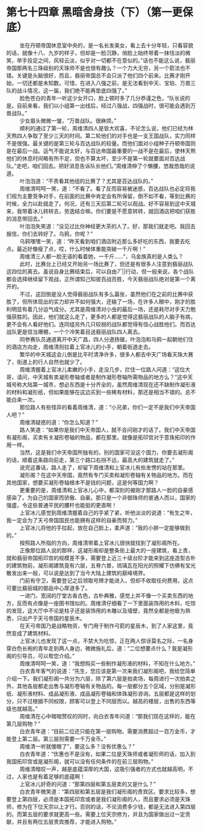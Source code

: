 <h1>第七十四章 黑暗舍身技（下）（第一更保底）</h1>
<div id="content">&nbsp&nbsp&nbsp&nbsp&nbsp&nbsp&nbsp&nbsp
 坐在丹顿帝国休息室中央的，是一名长发美女，看上去十分年轻，只看容貌的话，就像十八、九岁的样子，但却是一脸沉静，俏脸上始终带着一抹恬淡的微笑，举手投足之间，风轻云淡，似乎对一切都不在意似的。”话也不能这么说，翡丽帝国那两名三珠级别的天珠师不是也很有趣么？一个力大无穷，另一个箭法也不错。关键是头脑很好，而且，翡丽帝国总不会只派了他们四个前来。比赛才刚开始，一切还都是未知数。可惜，在进入八强之前，是无法看到中天、宝珀、万兽三队的战斗情况，这一届，我们绝不能再垫底四强了。”
 <br/>&nbsp&nbsp&nbsp&nbsp&nbsp&nbsp&nbsp&nbsp
 脸色苍白的青年一听这少女开口，脸上顿时多了几分恭谨之色，“队长说的是。目前来看，我们以小组第一出线后，经过八强战，四强战时，很可能会遇到万兽战队。”
 <br/>&nbsp&nbsp&nbsp&nbsp&nbsp&nbsp&nbsp&nbsp
 少女眉头微微一皱，“万兽战队。很麻烦。”
 <br/>&nbsp&nbsp&nbsp&nbsp&nbsp&nbsp&nbsp&nbsp
 顺利的通过了第一轮，周维清四人是皆大欢喜，不论怎么说，他们已经为林天熬四人争取了至少三天的时间。第二轮他们的对手也是一支王国战队，实力同样不是很强。最关键的是第三轮与百达战队的较量。而他们面对小组种子丹顿帝国则是在最后一战。运气不能说太好，与百达帝国最重要的一战不是在最后，使林天熬他们的休息时间略有所不足，但也不算太坏，至少不是第一轮就要面对百达战队。”走吧，咱们回去。把好消息告诉队长他们。”周维清伸了个懒腰，悠哉悠哉的说道。
 <br/>&nbsp&nbsp&nbsp&nbsp&nbsp&nbsp&nbsp&nbsp
 叶泡泡道：“不责看其他组的比赛了？尤其是百达战队的。”
 <br/>&nbsp&nbsp&nbsp&nbsp&nbsp&nbsp&nbsp&nbsp
 周维清呵呵一笑，道：“不看了。看了反而容易被迷惑，百达战队也必定将我们视为主要竞争对手，在前面的比赛中肯定会有所保留，倒不如不看，等到比赛的时候，全力以赴就走了。何况，还有三天后第二轮可以观战。好不容易到这中天城来，我带着冰儿转转去，劳逸结合嘛。你们要是不愿意转转，就回酒店把咱们获胜的消息带回去。”
 <br/>&nbsp&nbsp&nbsp&nbsp&nbsp&nbsp&nbsp&nbsp
 叶泡泡失笑道：“没见过比你神经更大茶的人了。好，那我们就走吧。我回去报信，你们去转好了。乌鸦，你呢？”
 <br/>&nbsp&nbsp&nbsp&nbsp&nbsp&nbsp&nbsp&nbsp
 乌鸦嘿嘿一笑，道：“昨天看到咱们酒店附近那么多好吃的东西，我要去吃点。最近好像瘦了点，哎，什么时候体重能突破一千斤啊！”
 <br/>&nbsp&nbsp&nbsp&nbsp&nbsp&nbsp&nbsp&nbsp
 周维清三人都一脸无语的看着她，一千斤……”，乌金族真的是人类么？
 <br/>&nbsp&nbsp&nbsp&nbsp&nbsp&nbsp&nbsp&nbsp
 此时，比赛台上已经又开始另一场比赛了，但还是有很多人注意到翡丽战队这四位的离去。虽说自身比赛结束后，可以自由丆||行动，但一般来说，各个战队都会选择继续留下观战，正所谓知己知彼百战百胜，今天翡丽战队绝对是第一个离开的。
 <br/>&nbsp&nbsp&nbsp&nbsp&nbsp&nbsp&nbsp&nbsp
 不过，这回倒是没人觉得翡丽战队有多么嚣张，虽然他们在之前的比赛中获胜了，但所体现出的实力却并不如何强大，还输了一场，在许多人眼中，刚才的胜利明显有着几分运气成分。尤其是周维清对小虫的最后一场，还是耗尽对手天力勉强获胜的。因此，他们就这么走了，更多的人都是觉得这翡丽战队的人脑子有病，更不会有人看好他们。连同组另外几只较弱的战队都觉得有信心战胜他们。而百达战队更是信当爆棚，一个个冷笑着目送翡丽战队四人离去。
 <br/>&nbsp&nbsp&nbsp&nbsp&nbsp&nbsp&nbsp&nbsp
 同参赛队员通道离开中天广昌，四人分道扬锯，叶泡泡和乌鸦一起朝他们住的酒店方向走，周维清则拉着上官冰儿的小手，朝着街道走去。
 <br/>&nbsp&nbsp&nbsp&nbsp&nbsp&nbsp&nbsp&nbsp
 繁华的中天城这会儿倒是比平时清净许多，很多人都去中天广场看天珠大赛了，街道上的行人自然也就少了。
 <br/>&nbsp&nbsp&nbsp&nbsp&nbsp&nbsp&nbsp&nbsp
 周维清握着上官冰儿柔嫩的小手，走没几步，拦住一位路人问道：“这位大哥，请问，中天城有卖凝形卷轴或者是制作凝形卷轴所需物品的地方么？“这中天城号称大陆第一城市，想必东西是十分齐全的，虽然周维清现在还不缺制作凝形液的材料和凝形纸，但如果能够在这边买到一些稀有材料，那还是相当不错的。总不能白来一次。
 <br/>&nbsp&nbsp&nbsp&nbsp&nbsp&nbsp&nbsp&nbsp
 那位路人有些怪异的看着周维清，道：“小兄弟，你们一定不是我们中天帝国人吧？”
 <br/>&nbsp&nbsp&nbsp&nbsp&nbsp&nbsp&nbsp&nbsp
 周维清疑惑的道：“你怎么知道？”
 <br/>&nbsp&nbsp&nbsp&nbsp&nbsp&nbsp&nbsp&nbsp
 路人笑道：“如果你是我们中天帝国人，就不会问刚才的话了。我们中天帝国有凝形阁，买卖有关凝形卷轴的物品，都在那里。就像是拓印宫对于意珠拓印的作用一样。
 <br/>&nbsp&nbsp&nbsp&nbsp&nbsp&nbsp&nbsp&nbsp
 当然，这是我们中天帝国所独有的，别的国家可没这个国力，你要去凝形阁的话，顺着这条路向前走，第三个路口右拐不远，最高大的建筑就走了。”
 <br/>&nbsp&nbsp&nbsp&nbsp&nbsp&nbsp&nbsp&nbsp
 说完这番话，路人走了，却留下周维清和上官冰儿有些发愣的站在那里。
 <br/>&nbsp&nbsp&nbsp&nbsp&nbsp&nbsp&nbsp&nbsp
 凝形阁？在这中天帝国，竟然有专门买卖和凝形卷轴有关物品的地方。而在其他国家，想要买凝形卷轴根本不是钱的问题，这是何等国力啊？
 <br/>&nbsp&nbsp&nbsp&nbsp&nbsp&nbsp&nbsp&nbsp
 更重要的是，周维清和上官冰儿心中，都深刻的被刚才那路人一脸的自豪感感染了。为自己的国家而骄傲、自豪。那只是一个非御珠师的普通人而以，国家的强盛，令这些普通平民的腰杆也能挺的更直啊！
 <br/>&nbsp&nbsp&nbsp&nbsp&nbsp&nbsp&nbsp&nbsp
 上官冰儿感觉到周维清握着自己的手紧了紧，听他淡淡的说道：“有生之年，我一定会为了天弓帝国国民也能拥有这样的自豪而努力。”
 <br/>&nbsp&nbsp&nbsp&nbsp&nbsp&nbsp&nbsp&nbsp
 上官冰儿将他的手拉起，放在自己脸上，柔声道：“我的小胖一定能够做到的。”
 <br/>&nbsp&nbsp&nbsp&nbsp&nbsp&nbsp&nbsp&nbsp
 按照路人所指的方向，周维清带着上官冰儿很快就找到了凝形阁所在。
 <br/>&nbsp&nbsp&nbsp&nbsp&nbsp&nbsp&nbsp&nbsp
 正像那位路人说的那样，这凝形阁却是整条街上最大的一座建筑，看上责，就和翡丽帝国拓印宫的规模差不多，需要登上近三十级台阶才能来到这座造型古朴的建筑物前，凝形阁建筑竟有六层，五脊六兽，琉璃瓦在阳光的照耀下仿佛有宝光散发出来一般，可以说是达到了当今大陆上建筑的巅峰境界。
 <br/>&nbsp&nbsp&nbsp&nbsp&nbsp&nbsp&nbsp&nbsp
 门前有守卫，需要登记之后领取号牌才能进入，但却不收取任何费用，这点可要比翡丽城的御品中心厚道多了。
 <br/>&nbsp&nbsp&nbsp&nbsp&nbsp&nbsp&nbsp&nbsp
 一进门，宽阔的厅堂古香古色，古朴典雅，感觉上并不像一个买卖东西的地方，反而有点像是一座图书馆似的。周维清仔细看了一下里面装饰用的木料，吃惊的发现，这大厅中不论是柱子还是装饰用的木雕以及墙壁，竟然全都是他极为熟悉，只出产于天弓帝国的星辰木。
 <br/>&nbsp&nbsp&nbsp&nbsp&nbsp&nbsp&nbsp&nbsp
 在天弓帝国乃是战略物资，专门用于制作弓箭的星辰木，到了人家这里，竟然变成了建筑材料。
 <br/>&nbsp&nbsp&nbsp&nbsp&nbsp&nbsp&nbsp&nbsp
 上官冰儿也发现了这一点，不禁大为吃惊，正在两人惊讶莫名之际，一名身穿白色长袍的青年走到两人身边，微微施礼后，道：“二位想要点什么？我是凝形阁的引导员，可以帮您介绍。”
 <br/>&nbsp&nbsp&nbsp&nbsp&nbsp&nbsp&nbsp&nbsp
 周维清呵呵一笑，道：“我想购买一些制作凝形液的材料，不知在什么地方。”
 <br/>&nbsp&nbsp&nbsp&nbsp&nbsp&nbsp&nbsp&nbsp
 白衣青年客气的说道：“先生，您应该是第一次来我们凝形阁吧，我给您简单介绍一下。我们凝形阁一共分为六层，除了第六层是拍卖场，每周进行一次拍卖之外，其他各层都走出售与凝形卷轴有关物品的。每一层都分五个区域，分别是凝形纸、凝形液材料、成品凝形液、成品凝形卷轴和体珠凝形咨询。五层都是这样的划分，只不过根据不同权限，顾客可以登上不同层而以。越高的楼层，出售的东西等级也就越高。”
 <br/>&nbsp&nbsp&nbsp&nbsp&nbsp&nbsp&nbsp&nbsp
 周维清在心中暗暗赞叹的同时，向白衣青年问道：“那我们现在这样的，能在第几层购物？”
 <br/>&nbsp&nbsp&nbsp&nbsp&nbsp&nbsp&nbsp&nbsp
 白衣青年道：“目前二位还只能在第一层购物。需要消费超过一百万金币，才能登上第二层。第三层则需要一千万金币。”
 <br/>&nbsp&nbsp&nbsp&nbsp&nbsp&nbsp&nbsp&nbsp
 周维清一听就傻眼了”，要这么多？没有优惠么？”
 <br/>&nbsp&nbsp&nbsp&nbsp&nbsp&nbsp&nbsp&nbsp
 白衣青年道：“优惠也不是没有，如果二位是天珠师或者凝形师的话，加入到我国拓印宫或是凝形阁，就可以没有任何条件的在前三层购物。”
 <br/>&nbsp&nbsp&nbsp&nbsp&nbsp&nbsp&nbsp&nbsp
 周维清暗叹一声，越是底蕴深厚的大国，这吸引强者的方式也就越高明，不过，人家也是有着足够的底蕴啊！
 <br/>&nbsp&nbsp&nbsp&nbsp&nbsp&nbsp&nbsp&nbsp
 上官冰儿好奇的问道：“那第四层和第五层卖的又是什么？”
 <br/>&nbsp&nbsp&nbsp&nbsp&nbsp&nbsp&nbsp&nbsp
 白衣青年微笑道：“第四层和第五层是我们凝形阁的贵宾区。要求比较多，想要登上第四层，必须是本国拓印宫或者是我们凝形阁的人，而且要求必须是天珠师，修为在下位天宗以上才行。否则的话，不论消费多少钱，都是无法进入第四层的。而第五层的要求就更高一些。需要上位天宗修为，并且为国家做出过一定贡献，并且有两位五层贵宾推荐，才能进入购物。”
 <br/>&nbsp&nbsp&nbsp&nbsp&nbsp&nbsp&nbsp&nbsp
 <br/>&nbsp&nbsp&nbsp&nbsp&nbsp&nbsp&nbsp&nbsp
</div>
